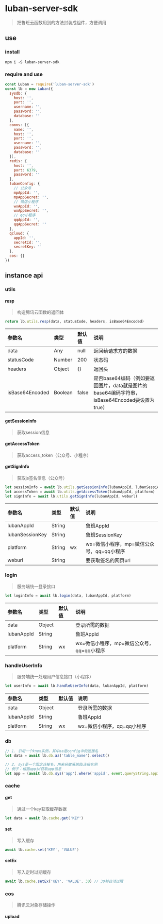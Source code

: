 # luban-server-sdk

> 把鲁班云函数用到的方法封装成组件，方便调用

## use

### install

`npm i -S luban-server-sdk`

### require and use

```javascript
const Luban = require('luban-server-sdk')
const lb = new Luban({
  sysdb: {
    host: '',
    port: '',
    username: '',
    password: '',
    database: ''
  },
  conns: [{
    name: '',
    host: '',
    port: '',
    username: '',
    password: '',
    database: ''
  }],
  redis: {
    host: '',
    port: 6379,
    password: ''
  },
  lubanConfig: {
    // 公众号
    mpAppId: '',
    mpAppSecret: '',
    // 微信小程序
    wxAppId: '',
    wxAppSecret: '',
    // qq小程序
    qqAppId: '',
    qqAppSecret: ''
  },
  qcloud: {
    appId: '',
    secretId: '',
    secretKey: ''
  },
  cos: {}
})
```

## instance api

### utils

#### resp

> 构造腾讯云函数的返回体

```javascript
return lb.utils.resp(data, statusCode, headers, isBase64Encoded)
```

|参数名|类型|默认值|说明|
|:-----|:-----|:-----|:-----|
|data|Any|null|返回给请求方的数据|
|statusCode|Number|200|状态码|
|headers|Object|{}|返回头|
|isBase64Encoded|Boolean|false|是否base64编码（例如要返回图片，data就是图片的base64编码字符串，isBase64Encoded要设置为true）|

#### getSessionInfo

> 获取session信息

#### getAccessToken

> 获取access_token（公众号、小程序）

#### getSignInfo

> 获取js签名信息（公众号）

```javascript
let sessionInfo = await lb.utils.getSessionInfo(lubanAppId, lubanSessionKey)
let accessToken = await lb.utils.getAccessToken(lubanAppId, platform)
let signInfo = await lb.utils.getSignInfo(lubanAppId, weburl)
```

|参数名|类型|默认值|说明|
|:-----|:-----|:-----|:-----|
|lubanAppId|String||鲁班AppId|
|lubanSessionKey|String||鲁班SessionKey|
|platform|String|wx|wx=微信小程序，mp=微信公众号，qq=qq小程序|
|weburl|String||要获取签名的网页url|

### login

> 服务端统一登录接口

```javascript
let loginInfo = await lb.login(data, lubanAppId, platform)
```

|参数名|类型|默认值|说明|
|:-----|:-----|:-----|:-----|
|data|Object||登录所需的数据|
|lubanAppId|String||鲁班AppId|
|platform|String|wx|wx=微信小程序，mp=微信公众号，qq=qq小程序|

### handleUserInfo

> 服务端统一处理用户信息接口（小程序）

```javascript
let userInfo = await lb.handleUserInfo(data, lubanAppId, platform)
```

|参数名|类型|默认值|说明|
|:-----|:-----|:-----|:-----|
|data|Object||登录所需的数据|
|lubanAppId|String||鲁班AppId|
|platform|String|wx|wx=微信小程序，qq=qq小程序|

### db

```javascript
// 1. 引用一个knex实例，其中aa是config中的连接名
let data = await lb.db.aa('table_name').select()

// 2. sys是一个固定连接名，用来获取系统db连接实例
// 例子：根据appid获取app信息
let app = (await lb.db.sys('app').where('appid', event.queryString.appid))[0]
```

### cache

#### get

> 通过一个key获取缓存数据

```javascript
let data = await lb.cache.get('KEY')
```

#### set

> 写入缓存

```javascript
await lb.cache.set('KEY', 'VALUE')
```

#### setEx

> 写入定时过期缓存

```javascript
await lb.cache.setEx('KEY', 'VALUE', 30) // 30秒自动过期
```

### cos

> 腾讯云对象存储操作

#### upload
